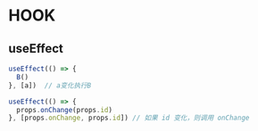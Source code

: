 # HOOK

## useEffect

```js
useEffect(() => {
  B()
}, [a])  // a变化执行B

useEffect(() => {
  props.onChange(props.id)
}, [props.onChange, props.id]) // 如果 id 变化，则调用 onChange
```